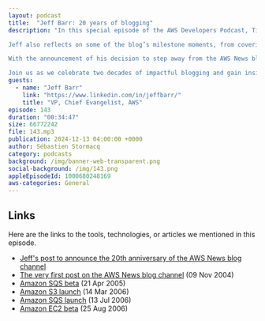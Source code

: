 ```yaml
---
layout: podcast
title:  "Jeff Barr: 20 years of blogging"
description: "In this special episode of the AWS Developers Podcast, Tiffany and Seb sit down with Jeff Barr, VP and Chief Evangelist at AWS, to celebrate 20 incredible years of the AWS News blog. Jeff shares the origin story of the blog, the values that shaped its growth, and his unique approach to making technical concepts accessible to developers worldwide.

Jeff also reflects on some of the blog’s milestone moments, from covering the beta release of Amazon SQS in 2004 to the launches of Amazon S3 and EC2 in 2006.

With the announcement of his decision to step away from the AWS News blog to focus on deep-dive development activities, Jeff opens up about what’s next for him and his passion for technology.

Join us as we celebrate two decades of impactful blogging and gain insights into Jeff’s remarkable journey at AWS."
guests:
  - name: "Jeff Barr"
    link: "https://www.linkedin.com/in/jeffbarr/"
    title: "VP, Chief Evangelist, AWS"
episode: 143
duration: "00:34:47" 
size: 66772242
file: 143.mp3	
publication: 2024-12-13 04:00:00 +0000
author: Sébastien Stormacq
category: podcasts
background: /img/banner-web-transparent.png
social-background: /img/143.png
appleEpisodeId: 1000680248169
aws-categories: General
---
```


## Links

Here are the links to the tools, technologies, or articles we mentioned in this episode.

- [Jeff's post to announce the 20th anniversary of the AWS News blog channel](https://www.linkedin.com/feed/update/urn:li:activity:7261779180458000384/)
- [The very first post on the AWS News blog channel](https://aws.amazon.com/blogs/aws/welcome/) (09 Nov 2004)
- [Amazon SQS beta](https://aws.amazon.com/blogs/aws/simple_queue_se/) (21 Apr 2005)
- [Amazon S3 launch](https://aws.amazon.com/blogs/aws/amazon_s3/) (14 Mar 2006)
- [Amazon SQS launch](https://aws.amazon.com/blogs/aws/amazon_simple_q/) (13 Jul 2006)
- [Amazon EC2 beta](https://aws.amazon.com/blogs/aws/amazon_ec2_beta/) (25 Aug 2006)
